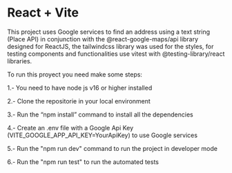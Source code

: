 # React + Vite

This project uses Google services to find an address using a text string (Place API) in conjunction with the @react-google-maps/api library designed for ReactJS, the tailwindcss library was used for the styles, for testing components and functionalities use vitest with @testing-library/react libraries.

To run this proyect you need make some steps:

1.- You need to have node js v16 or higher installed

2.- Clone the repositorie in your local environment

3.- Run the “npm install” command to install all the dependencies

4.- Create an .env file with a Google Api Key (VITE_GOOGLE_APP_API_KEY=YourApiKey) to use Google services

5.- Run the "npm run dev" command to run the project in developer mode

6.- Run the "npm run test" to run the automated tests
